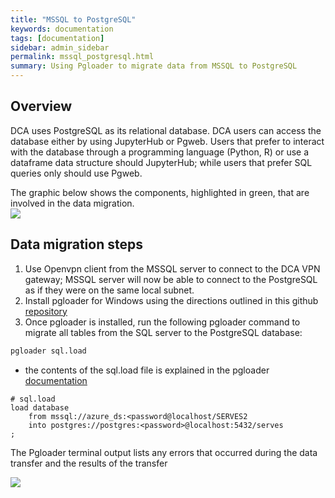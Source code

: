 ```yaml
---
title: "MSSQL to PostgreSQL"
keywords: documentation
tags: [documentation]
sidebar: admin_sidebar
permalink: mssql_postgresql.html
summary: Using Pgloader to migrate data from MSSQL to PostgreSQL
---
```


## Overview
DCA uses PostgreSQL as its relational database. DCA users can access the database either by using JupyterHub or Pgweb.  Users that prefer to interact with the database through a programming language (Python, R) or use a dataframe data structure should JupyterHub; while users that prefer SQL queries only should use Pgweb.  

The graphic below shows the components, highlighted in green, that are involved in the data migration.  
![](/data-commons/images/mssql_postgresql_migration.png)

## Data migration steps
1. Use Openvpn client from the MSSQL server to connect to the DCA VPN gateway; MSSQL server will now be able to connect to the PostgreSQL as if they were on the same local subnet.  
2. Install pgloader for Windows using the directions outlined in this github [repository](https://github.com/dimitri/pgloader)
3. Once pgloader is installed, run the following pgloader command to migrate all tables from the SQL server to the PostgreSQL database:
```bash
pgloader sql.load
```
* the contents of the sql.load file is explained in the pgloader [documentation](https://pgloader.readthedocs.io/en/latest/ref/mssql.html)
```
# sql.load
load database
    from mssql://azure_ds:<password@localhost/SERVES2
    into postgres://postgres:<password>@localhost:5432/serves
;
```

The Pgloader terminal output lists any errors that occurred during the data transfer and the results of the transfer

![](/data-commons/images/pgloader_output.png)
